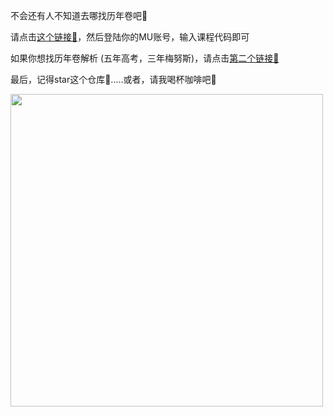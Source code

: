 不会还有人不知道去哪找历年卷吧🥹

请点击[这个链接🔗]，然后登陆你的MU账号，输入课程代码即可

如果你想找历年卷解析 (五年高考，三年梅努斯)，请点击[第二个链接🔗]

最后，记得star这个仓库🌟.....或者，请我喝杯咖啡吧🥰

<img src="https://s2.loli.net/2022/09/30/LoZAKE2rfN965k4.jpg" height="500" width="500" />

[第二个链接🔗]: https://mieclance.club/?s=%E5%8E%86%E5%B9%B4%E5%8D%B7
[这个链接🔗]: https://www.maynoothuniversity.ie/library/exam-papers





